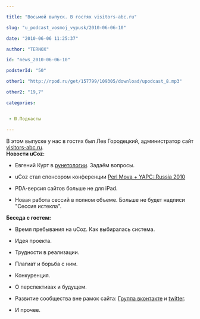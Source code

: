 ```yaml
---

title: "Восьмой выпуск. В гостях visitors-abc.ru"

slug: "u_podcast_vosmoj_vypusk/2010-06-06-10"

date: "2010-06-06 11:25:37"

author: "TERNOX"

id: "news_2010-06-06-10"

podsterId: "50"

other1: "http://rpod.ru/get/157799/109305/download/upodcast_8.mp3"

other2: "19,7"

categories:


 - Ю.Подкасты

---
```

В этом выпуске у нас в гостях был Лев Городецкий, администратор сайт [visitors-abc.ru](http://visitors-abc.ru/).  
**Новости uCoz:**

*   Евгений Курт в [рунетологии](http://spiridonov.ru/post/3111). Задаём вопросы.  
    
*   uCoz стал спонсором конференции [Perl Mova + YAPC::Russia 2010](http://social.yapcrussia.org/yr2010/)  
    
*   PDA-версия сайтов больше не для iPad.  
    
*   Новая работа сессий в полном объеме. Больше не будет надписи "Сессия истекла".

  
**Беседа с гостем:**

*   Время пребывания на uCoz. Как выбиралась система.  
    
*   Идея проекта.  
    
*   Трудности в реализации.  
    
*   Плагиат и борьба с ним.  
    
*   Конкуренция.  
    
*   О перспективах и будущем.  
    
*   Развитие сообщества вне рамок сайта: [Группа вконтакте](http://vkontakte.visitors-abc.ru/) и [twitter](http://twitter.com/visitorsabcru).  
    
*   И прочее.